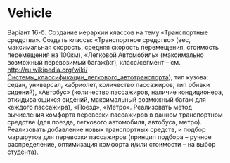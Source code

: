 # Vehicle

Варіант 16-б. Создание иерархии классов на тему «Транспортные средства».
Создать классы: «Транспортное средство» (вес, максимальная скорость, средняя скорость перемещения, стоимость перемещения на 100км), «Легковой Автомобиль» (максимально возможный перевозимый багаж(кг), класс/сегмент – см. http://ru.wikipedia.org/wiki/Системы_классификации_легкового_автотранспорта), тип кузова: седан, универсал, кабриолет, количество пассажиров, тип обивки сидений),  «Автобус» (количество пассажиров, наличие кондиционера, откидывающихся сидений, максимальный возможный багаж для каждого пассажира), «Поезд», «Метро». Реализовать метод вычисления комфорта перевозки пассажиров в данном транспортном средстве (для поезда, легкового автомобиля, автобуса, метро).  
Реализовать добавление новых транспортных средств, и подбор маршрутов для перевозки пассажиров (принцип подбора – ручное распределение, оптимизация комфорта и/или стоимости – на выбор студента).

